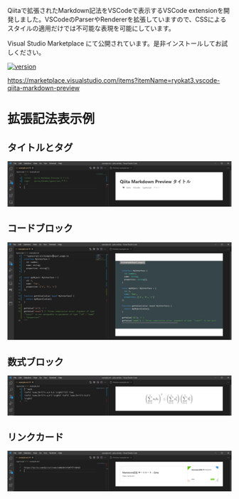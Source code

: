 <!--
title:  Qiita記事をVSCodeで書くなら今すぐインストール！【Qiita拡張記法プラグイン】
tags:   Qiita,VSCode,個人開発,Markdown,TypeScript
-->

Qiitaで拡張されたMarkdown記法をVSCodeで表示するVSCode extensionを開発しました。VSCodeのParserやRendererを拡張していますので、CSSによるスタイルの適用だけでは不可能な表現を可能にしています。

Visual Studio Marketplace にて公開されています。是非インストールしてお試しください。

[![version](https://vsmarketplacebadge.apphb.com/version/ryokat3.vscode-qiita-markdown-preview.svg)](https://marketplace.visualstudio.com/items?itemName=ryokat3.vscode-qiita-markdown-preview)

https://marketplace.visualstudio.com/items?itemName=ryokat3.vscode-qiita-markdown-preview



# 拡張記法表示例

## タイトルとタグ

![Title and Tag](../img/qiita_markdown_preview_title.png)

## コードブロック

![](../img/qiita_markdown_preview_code_block.png)

## 数式ブロック

![](../img/qiita_markdown_preview_math_block.png)

## リンクカード

![](../img/qiita_markdown_preview_link_card.png)
